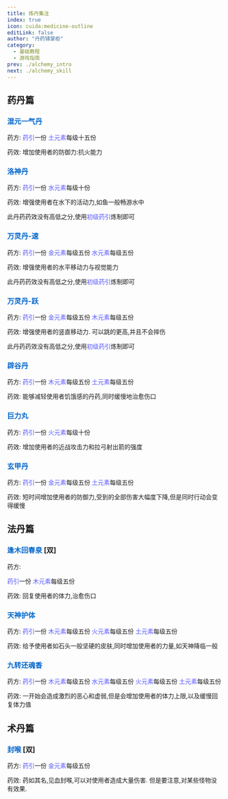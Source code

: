 ```yaml
---
title: 炼丹集注
index: true
icon: cuida:medicine-outline
editLink: false
author: "丹药铺掌柜"
category:
  - 基础教程
  - 游戏指南
prev: ./alchemy_intro
next: ./alchemy_skill
---
```


## 药丹篇

### <span style="color: #0066cc;"><span style="font-weight: bold;">混元一气丹</span></span>

药方:
<span style="color: #5555FF;">药引</span>一份
<span style="color: #5555FF;">土元素</span>每级十五份

药效:
增加使用者的防御力:抗火能力

### <span style="color: #0066cc;"><span style="font-weight: bold;">洛神丹</span></span>

药方:
<span style="color: #5555FF;">药引</span>一份
<span style="color: #5555FF;">水元素</span>每级十份

药效:
增强使用者在水下的活动力,如鱼一般畅游水中

此丹药药效没有高低之分,使用<span style="color: #5555FF;">初级药引</span>炼制即可

### <span style="color: #0066cc;"><span style="font-weight: bold;">万灵丹-速</span></span>

药方:
<span style="color: #5555FF;">药引</span>一份
<span style="color: #5555FF;">金元素</span>每级五份
<span style="color: #5555FF;">水元素</span>每级五份

药效:
增强使用者的水平移动力与视觉能力

此丹药药效没有高低之分,使用<span style="color: #5555FF;">初级药引</span>炼制即可

### <span style="color: #0066cc;"><span style="font-weight: bold;">万灵丹-跃</span></span>

药方:
<span style="color: #5555FF;">药引</span>一份
<span style="color: #5555FF;">金元素</span>每级五份
<span style="color: #5555FF;">木元素</span>每级五份

药效:
增强使用者的竖直移动力.
可以跳的更高,并且不会摔伤

此丹药药效没有高低之分,使用<span style="color: #5555FF;">初级药引</span>炼制即可

### <span style="color: #0066cc;"><span style="font-weight: bold;">辟谷丹</span></span>

药方:
<span style="color: #5555FF;">药引</span>一份
<span style="color: #5555FF;">木元素</span>每级五份
<span style="color: #5555FF;">土元素</span>每级五份

药效:
能够减轻使用者饥饿感的丹药,同时缓慢地治愈伤口

### <span style="color: #0066cc;"><span style="font-weight: bold;">巨力丸</span></span>

药方:
<span style="color: #5555FF;">药引</span>一份
<span style="color: #5555FF;">火元素</span>每级十份

药效:
增加使用者的近战攻击力和拉弓射出箭的强度

### <span style="color: #0066cc;"><span style="font-weight: bold;">玄甲丹</span></span>

药方:
<span style="color: #5555FF;">药引</span>一份
<span style="color: #5555FF;">金元素</span>每级五份
<span style="color: #5555FF;">土元素</span>每级五份

药效:
短时间增加使用者的防御力,受到的全部伤害大幅度下降,但是同时行动会变得缓慢

## 法丹篇

### <span style="color: #0066cc;"><span style="font-weight: bold;">逢木回春泉</span></span>&nbsp;[双]

药方:

<span style="color: #5555FF;">药引</span>一份
<span style="color: #5555FF;">木元素</span>每级五份

药效:
回复使用者的体力,治愈伤口

### <span style="color: #0066cc;"><span style="font-weight: bold;">天神护体</span></span>&nbsp;

药方:
<span style="color: #5555FF;">药引</span>一份
<span style="color: #5555FF;">木元素</span>每级五份
<span style="color: #5555FF;">火元素</span>每级五份
<span style="color: #5555FF;">土元素</span>每级五份

药效:
给予使用者如石头一般坚硬的皮肤,同时增加使用者的力量,如天神降临一般

### <span style="color: #0066cc;"><span style="font-weight: bold;">九转还魂香</span></span>

药方:
<span style="color: #5555FF;">药引</span>一份
<span style="color: #5555FF;">木元素</span>每级五份
<span style="color: #5555FF;">水元素</span>每级五份
<span style="color: #5555FF;">火元素</span>每级五份
<span style="color: #5555FF;">土元素</span>每级五份

药效:
一开始会造成激烈的恶心和虚弱,但是会增加使用者的体力上限,以及缓慢回复体力值

## 术丹篇

### <span style="color: #0066cc;"><span style="font-weight: bold;">封喉</span></span>&nbsp;[双]

药方:
<span style="color: #5555FF;">药引</span>一份
<span style="color: #5555FF;">金元素</span>每级五份

药效:
药如其名,见血封喉,可以对使用者造成大量伤害.
但是要注意,对某些怪物没有效果.
